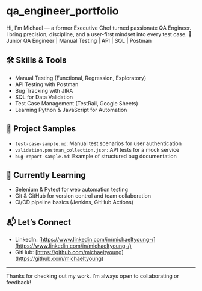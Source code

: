 # qa_engineer_portfolio
Hi, I'm Michael — a former Executive Chef turned passionate QA Engineer.  
I bring precision, discipline, and a user-first mindset into every test case.
🎯 Junior QA Engineer | Manual Testing | API | SQL | Postman


## 🛠️ Skills & Tools
- Manual Testing (Functional, Regression, Exploratory)
- API Testing with Postman
- Bug Tracking with JIRA
- SQL for Data Validation
- Test Case Management (TestRail, Google Sheets)
- Learning Python & JavaScript for Automation

## 📁 Project Samples
- `test-case-sample.md`: Manual test scenarios for user authentication
- `validation.postman_collection.json`: API tests for a mock service
- `bug-report-sample.md`: Example of structured bug documentation

## 🧠 Currently Learning
- Selenium & Pytest for web automation testing
- Git & GitHub for version control and team collaboration
- CI/CD pipeline basics (Jenkins, GitHub Actions)

## 📬 Let’s Connect
- LinkedIn: [https://www.linkedin.com/in/michaeltyoung-/](https://www.linkedin.com/in/michaeltyoung-/)
- GitHub: [https://github.com/michaeltyoung](https://github.com/michaeltyoung)

---

Thanks for checking out my work. I’m always open to collaborating or feedback!
